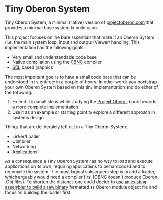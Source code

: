 # Tiny Oberon System

Tiny Oberon System, a minimal (native) version of [projectoberon.com](http://www.projectoberon.com) that provides a minimal base system to build upon.

This project focuses on the bare essentials that make it an Oberon System (i.e. the main system loop, input and output (Viewer) handling.
This implementation has the following goals:

* Very small and understandable code base
* Native compilation using the [OBNC](http://miasap.se/obnc/) compiler
* [SDL](https://www.libsdl.org/) based graphics

The most important goal is to have a small code base that can be understood in its entirety in a couple of hours.
In other words you bootstrap your own Oberon System based on this tiny implementation and do either of the following:

1. Extend it in small steps while studying the [Project Oberon](http://www.projectoberon.com) book towards a more complete implementation
2. Use it as an example or starting point to explore a different approach in systems design

Things that are deliberately left out in a Tiny Oberon System:

* Linker/Loader
* Compiler
* Networking
* Applications

As a consequence a Tiny Oberon System has no way to load and execute applications on its own, requiring applications to be hardcoded and to recompile the system.
The most logical subsequent step is to add a loader, which arguably would need a compiler first (OBNC doesn't produce Oberon .Obj files). To shorten the distance one could decide to [use an existing assembler to build a raw binary](https://www.nasm.us/doc/nasmdoc7.html#section-7.1.3) formatted as Oberon module object file and focus on building the loader first.
